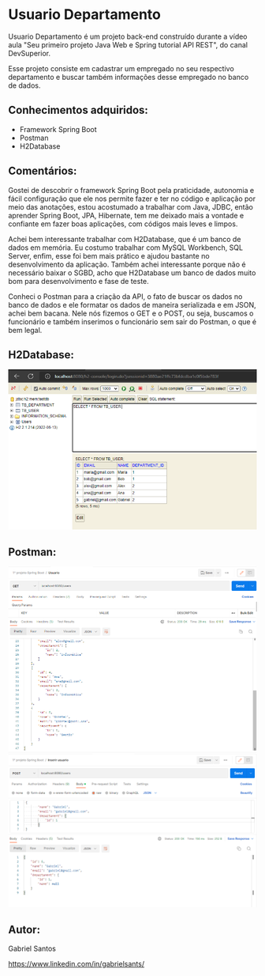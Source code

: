 # Usuario Departamento

Usuario Departamento é um projeto back-end construído durante a vídeo aula "Seu primeiro projeto Java Web e Spring tutorial API REST", do canal DevSuperior.

Esse projeto consiste em cadastrar um empregado no seu respectivo departamento e buscar também informações desse empregado no banco de dados.

## Conhecimentos adquiridos:
- Framework Spring Boot
- Postman
- H2Database

## Comentários:
Gostei de descobrir o framework Spring Boot pela praticidade, autonomia e fácil configuração que ele nos permite fazer e ter no código e aplicação por meio das anotações,
estou acostumado a trabalhar com Java, JDBC, então aprender Spring Boot, JPA, Hibernate, tem me deixado mais a vontade e confiante em fazer boas aplicações, com códigos
mais leves e limpos.

Achei bem interessante trabalhar com H2Database, que é um banco de dados em memória. Eu costumo trabalhar com MySQL Workbench, SQL Server, enfim, esse foi bem mais prático
e ajudou bastante no desenvolvimento da aplicação. Também achei interessante porque não é necessário baixar o SGBD, acho que H2Database um banco de dados muito bom para
desenvolvimento e fase de teste.

Conheci o Postman para a criação da API, o fato de buscar os dados no banco de dados e ele formatar os dados de maneira serializada e em JSON, achei bem bacana. 
Nele nós fizemos o GET e o POST, ou seja, buscamos o funcionário e também inserimos o funcionário sem sair do Postman, o que é bem legal.

## H2Database:
![H2Database](https://github.com/gbsantstech/usuariodepartamento/blob/master/assets/projeto_h2_console.png)

## Postman:
![GET](https://github.com/gbsantstech/usuariodepartamento/blob/master/assets/projeto_postman_get.png)
![POST](https://github.com/gbsantstech/usuariodepartamento/blob/master/assets/projeto_postman_post.png)

## Autor:
Gabriel Santos

https://www.linkedin.com/in/gabrielsants/
